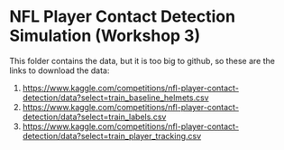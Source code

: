 # NFL Player Contact Detection Simulation (Workshop 3)

This folder contains the data, but it is too big to github, so these are the links to download the data:

1. https://www.kaggle.com/competitions/nfl-player-contact-detection/data?select=train_baseline_helmets.csv
2. https://www.kaggle.com/competitions/nfl-player-contact-detection/data?select=train_labels.csv
3. https://www.kaggle.com/competitions/nfl-player-contact-detection/data?select=train_player_tracking.csv
